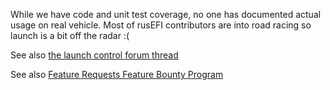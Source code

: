 While we have code and unit test coverage, no one has documented actual usage on real vehicle. Most of rusEFI contributors are
into road racing so launch is a bit off the radar :(

See also [the launch control forum thread](https://rusefi.com/forum/viewtopic.php?t=871)

See also [Feature Requests Feature Bounty Program](Feature-Requests-the-Feature-Bounty-Program)
